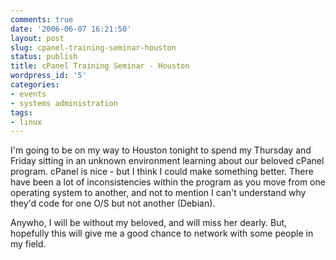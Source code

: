 ```yaml
---
comments: true
date: '2006-06-07 16:21:50'
layout: post
slug: cpanel-training-seminar-houston
status: publish
title: cPanel Training Seminar - Houston
wordpress_id: '5'
categories:
- events
- systems administration
tags:
- linux
---
```


I'm going to be on my way to Houston tonight to spend my Thursday and Friday sitting in an unknown environment learning about our beloved cPanel program. cPanel is nice - but I think I could make something better. There have been a lot of inconsistencies within the program as you move from one operating system to another, and not to mention I can't understand why they'd code for one O/S but not another (Debian). 

Anywho, I will be without my beloved, and will miss her dearly. But, hopefully this will give me a good chance to network with some people in my field. 
